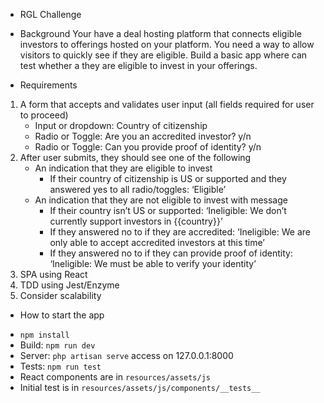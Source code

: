 * RGL Challenge

* Background
Your have a deal hosting platform that connects eligible investors to offerings hosted on your platform. You need a way to allow visitors to quickly see if they are eligible. Build a basic app where can test whether a they are eligible to invest in your offerings.

* Requirements
1. A form that accepts and validates user input (all fields required for user to proceed)
    - Input or dropdown: Country of citizenship
    - Radio or Toggle: Are you an accredited investor? y/n
    - Radio or Toggle: Can you provide proof of identity? y/n
2. After user submits, they should see one of the following
    - An indication that they are eligible to invest
        - If their country of citizenship is US or supported and they answered yes to all radio/toggles: ‘Eligible’
    - An indication that they are not eligible to invest with message
        - If their country isn’t US or supported: ‘Ineligible: We don’t currently support investors in {{country}}’
        - If they answered no to if they are accredited: ‘Ineligible: We are only able to accept accredited investors at this time’
        - If they answered no to if they can provide proof of identity: ‘Ineligible: We must be able to verify your identity’
3. SPA using React
4. TDD using Jest/Enzyme
5. Consider scalability

* How to start the app
- `npm install`
- Build: `npm run dev`
- Server: `php artisan serve` access on 127.0.0.1:8000
- Tests: `npm run test`
- React components are in `resources/assets/js`
- Initial test is in `resources/assets/js/components/__tests__`
